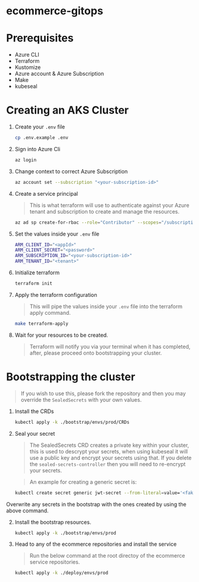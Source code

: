 # ecommerce-gitops

# Prerequisites

- Azure CLI
- Terraform
- Kustomize
- Azure account & Azure Subscription
- Make
- kubeseal

# Creating an AKS Cluster

1. Create your `.env` file

   ```bash
   cp .env.example .env
   ```

2. Sign into Azure Cli

   ```bash
   az login
   ```

3. Change context to correct Azure Subscription

   ```bash
   az account set --subscription "<your-subscription-id>"
   ```

4. Create a service principal

   > This is what terraform will use to authenticate against your Azure tenant and subscription to create and manage the resources.

   ```bash
   az ad sp create-for-rbac --role="Contributor" --scopes="/subscriptions/<your-subscription-id>"
   ```

5. Set the values inside your `.env` file

   ```bash
   ARM_CLIENT_ID="<appId>"
   ARM_CLIENT_SECRET="<password>"
   ARM_SUBSCRIPTION_ID="<your-subscription-id>"
   ARM_TENANT_ID="<tenant>"
   ```

6. Initialize terraform

   ```bash
   terraform init
   ```

7. Apply the terraform configuration

   > This will pipe the values inside your `.env` file into the terraform apply command.

   ```bash
   make terraform-apply
   ```

8. Wait for your resources to be created.

   > Terraform will notify you via your terminal when it has completed, after, please proceed onto bootstrapping your cluster.

# Bootstrapping the cluster

> If you wish to use this, please fork the repository and then you may override the `SealedSecrets` with your own values.

1. Install the CRDs

   ```bash
   kubectl apply -k ./bootstrap/envs/prod/CRDs
   ```

2. Seal your secret

   > The SealedSecrets CRD creates a private key within your cluster, this is used to descrypt your secrets, when using kubeseal it will use a public key
   > and encrypt your secrets using that. If you delete the `sealed-secrets-controller` then you will need to re-encrypt your secrets.

   > An example for creating a generic secret is:

   ```bash
   kubectl create secret generic jwt-secret --from-literal=value='<fake-value>' --dry-run=client -o yaml | kubeseal -o yaml
   ```

Overwrite any secrets in the bootstrap with the ones created by using the above command.

2. Install the bootstrap resources.

   ```bash
   kubectl apply -k ./bootstrap/envs/prod
   ```

3. Head to any of the ecommerce repositories and install the service

   > Run the below command at the root directoy of the ecommerce service repositories.

   ```bash
   kubectl apply -k ./deploy/envs/prod
   ```
